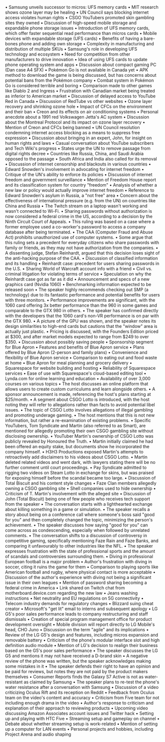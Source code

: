 • Samsung unveils successor to micros: UFS memory cards
• MIT research shows ozone layer may be healing
• UN Council says blocking internet access violates human rights
• CSGO YouTubers promoted skin gambling sites they owned
• Discussion of high-speed mobile storage and expandable phone storage issues
• Introduction of UFS memory cards, which offer faster sequential read performance than micros cards
• Mobile devices with expandable storage (UFS cards)
• Benefits of having a bare-bones phone and adding own storage
• Complexity in manufacturing and distribution of multiple SKUs
• Samsung's role in developing UFS technology and ecosystem
• Need for competition from other manufacturers to drive innovation
• Idea of using UFS cards to update phone operating system and apps
• Discussion about compact gaming PC (Dan case A4 SFX)
• Pokémon Go is not available in Canada yet
• APK method to download the game is being discussed, but has concerns about potential bans from the Pokémon company
• Combat system in Pokémon Go is considered terrible and boring
• Comparison made to other games like Diablo 2 and Ingress
• Frustration with Canadian market being treated as inferior to American market
• Discussion of delayed access to YouTube Red in Canada
• Discussion of RedTube vs other websites
• Ozone layer recovery and shrinking ozone hole
• Impact of CFCs on the environment and their ban
• Creon and its effects on air conditioning systems
• Personal anecdote about a 1991 red Volkswagen Jetta's AC system
• Discussion about the Montreal Protocol and its impact on ozone layer recovery
• Mention of Creon and CFCs being banned
• UN Council resolution condemning internet access blocking as a means to suppress free expression
• Discussion about bringing in an expert, John, for insight on human rights and laws
• Casual conversation about YouTube subscribers and Tech Wiki's progress
• States urge the UN to remove passage from digital rights decree
• Countries like Russia, China, and Saudi Arabia opposed to the passage
• South Africa and India also called for its removal
• Discussion of internet censorship and blackouts in various countries
• Edward Snowden's involvement in advocating for internet freedom
• Critique of the UN's ability to enforce its policies
• Discussion of internet freedom and government surveillance
• Mention of Freedom House report and its classification system for country "freedom"
• Analysis of whether a new law or policy would actually improve internet freedom
• Reference to Edward Snowden's asylum in Russia, a "not free" area
• Concern about the effectiveness of international pressure (e.g. from the UN) on countries like China and Russia
• The Twitch stream on a laptop wasn't working and wasn't connected to Wi-Fi.
• Sharing passwords without authorization is now considered a federal crime in the US, according to a decision by the Ninth Circuit Court of Appeals.
• This ruling was based on a case where a former employee used a co-worker's password to access a company database after being terminated.
• The CAA (Computer Fraud and Abuse Act) prohibits unauthorized use of computer systems.
• Some argue that this ruling sets a precedent for everyday citizens who share passwords with family or friends, as they may not have authorization from the companies.
• A dissenting judge, Stefan Reinhardt, argued that this decision loses sight of the anti-hacking purpose of the CAA.
• Discussion of classified information and its handling
• Reinhardt case: precedent for users sharing passwords in the U.S.
• Sharing World of Warcraft account info with a friend
• Civil vs. criminal litigation for violating terms of service
• Speculation on why the Reinhardt case got as far as it did
• Announcement and specs of a new graphics card (Nvidia 1060)
• Benchmarking information expected to be released soon
• The speaker highly recommends checking out SMP (a technology) due to its fantastic performance and potential benefits for users with three monitors.
• Performance improvements are significant, with the 1060 card offering 3x better performance than the 960 in some games and comparable to the GTX 980 in others.
• The speaker has confirmed directly with the developers that the 1060 card's non-VR performance is on par with the GTX 980.
• A picture of the GPU was shown, and the speaker notes its design similarities to high-end cards but cautions that the "window" area is actually just plastic.
• Pricing is discussed, with the Founders Edition priced at $300, and after market models expected to range from $249 to over $350.
• Discussion about possibly saving people
• Sponsorship segment for Blue Apron
• Features and benefits of Blue Apron service
• Plans offered by Blue Apron (2-person and family plans)
• Convenience and flexibility of Blue Apron service
• Comparison to eating out and food waste at home
• Blue Apron for meal planning and grocery delivery
• Squarespace for website building and hosting
• Reliability of Squarespace services
• Ease of use with Squarespace's cloud-based editing tool
• Lynda.com for online learning and education
• Availability of over 3,000 courses on various topics
• The host discusses an online platform that allows users to create custom curriculums and learn alongside others.
• A sponsor announcement is made, referencing the host's plans starting at $25/month.
• A segment about CSGO Lotto is introduced, with the host noting they will refer to allegations rather than facts to avoid potential libel issues.
• The topic of CSGO Lotto involves allegations of illegal gambling and promoting underage gaming.
• The host mentions that this is not new information, but rather a re-examination of existing problems.
• Specific YouTubers, Tom Syndicate and Martin (also referred to as Smart), are mentioned for allegedly promoting their own CSGO gambling site without disclosing ownership.
• YouTuber Martin's ownership of CSGO Lotto was publicly revealed by Honoured the Truth.
• Martin initially claimed he had been offered an equity stake, but documents show he incorporated the company himself.
• H3H3 Productions exposed Martin's attempts to retroactively add disclaimers to his videos about CSGO Lotto.
• Martin deleted related videos and went dark, with lawyers stating there will be no further comment until court proceedings.
• Pay Syndicate admitted to rigging two videos on Steam Lotto in exchange for skins, but was praised for exposing himself before the scandal became too large.
• Discussion of Total Biscuit and his content style changes
• Faze Clan members allegedly owning a CSGO gambling site
• Shell companies used to hide ownership
• Criticism of T. Martin's involvement with the alleged site
• Discussion of John (Total Biscuit) being one of few people who receives tech support from the speaker
• The conversation starts with a lighthearted exchange about killing something in a game or simulation.
• The speaker recalls a story about being on a conference call where someone's boss said "good for you" and then completely changed the topic, minimizing the person's achievement.
• The speaker discusses how saying "good for you" can come across as condescending, especially when followed by unrelated comments.
• The conversation shifts to a discussion of controversy in competitive gaming, specifically mentioning Faze Rain and Faze Banks, and comparing it unfavourably to other industries like the NFL.
• The speaker expresses frustration with the state of professional sports and the amount of scandals and controversies surrounding them.
• Diving in professional European football is a major problem
• Author's frustration with diving in soccer, citing it ruins the game for them
• Comparison to playing sports like American football and rugby, where physical contact is more acceptable
• Discussion of the author's experience with diving not being a significant issue in their own leagues
• Mention of password sharing becoming a federal crime in America
• Link shared on Twitch chat from motherboard.device.com regarding the new law
• Jeans washing instructions
• Net neutrality and EU regulations on 5G connectivity
• Telecom industry demands for regulatory changes
• Blizzard suing cheat creator
• Microsoft's "get lit" email to interns and subsequent apology
• LG G5's poor sales performance leads to company restructuring and staff dismissals
• Creation of special program management office for product development oversight
• Mobile division will report directly to LG Mobile's head, CHO Juno
• Discussion on the term "agile" and its implications
• Review of the LG G5's design and features, including micros expansion and removable battery
• Criticism of the phone's modular interface slot and high definition audio module
• Mention of LG's decision to realign their business based on the G5's poor sales performance
• The speaker discusses the LG G5 and mentions it may not have received a D-brand skin
• A negative review of the phone was written, but the speaker acknowledges making some mistakes in it
• The speaker defends their right to have an opinion and be paid for reviews, but notes they are not paid by the product makers themselves
• Consumer Reports finds the Galaxy S7 Active is not as water-resistant as claimed by Samsung
• The speaker plans to re-test the phone's water resistance after a conversation with Samsung
• Discussion of a video criticizing Oculus Rift and its reception on Reddit
• Feedback from Oculus team on the video's content and accuracy
• Criticism from Five team for not including enough drama in the video
• Author's response to criticism and explanation of their approach to reviewing products
• Upcoming video discussing Amazon Associates account issues and Twitter hack
• Setting up and playing with HTC Five
• Streaming setup and gameplay on channel
• Debate about whether streaming setup is work-related
• Mention of setting up a computer for LAN events
• Personal projects and hobbies, including Project Arena and audio shaping